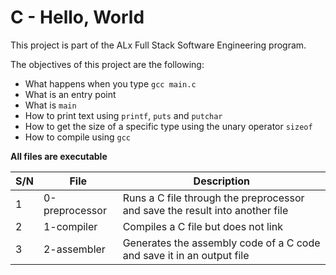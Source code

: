# C - Hello, World

This project is part of the ALx Full Stack Software Engineering program.

The objectives of this project are the following:
- What happens when you type `gcc main.c`
- What is an entry point
- What is `main`
- How to print text using `printf`, `puts` and `putchar`
- How to get the size of a specific type using the unary operator `sizeof`
- How to compile using `gcc`

**All files are executable**

| S/N | File | Description |
| --- | ------- | ------------ |
| 1 | 0-preprocessor | Runs a C file through the preprocessor and save the result into another file |
| 2 | 1-compiler | Compiles a C file but does not link | 
| 3 | 2-assembler | Generates the assembly code of a C code and save it in an output file |
